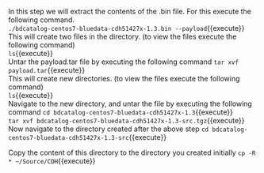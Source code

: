 In this step we will extract the contents of the .bin file.
For this execute the following command.<br>
`./bdcatalog-centos7-bluedata-cdh51427x-1.3.bin --payload`{{execute}}
<br>
This will create two files in the directory. (to view the files execute the following command)<br>
`ls`{{execute}}
<br>Untar the payload.tar file by executing the following command
`tar xvf payload.tar`{{execute}}
<br>This will create new directories. (to view the files execute the following command)<br>
`ls`{{execute}}
<br>Navigate to the new directory, and untar the file by executing the following command
`cd bdcatalog-centos7-bluedata-cdh51427x-1.3`{{execute}}
<br>
`tar xvf bdcatalog-centos7-bluedata-cdh51427x-1.3-src.tgz`{{execute}}
Now navigate to the directory created after the above step
`cd bdcatalog-centos7-bluedata-cdh51427x-1.3-src`{{execute}}

Copy the content of this directory to the directory you created initially
`cp -R * ~/Source/CDH`{{execute}}
